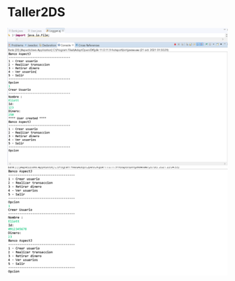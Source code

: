# Taller2DS
![Image text](https://github.com/Eliottsant/Taller2DS/blob/main/aspect.png)
![Image text](https://github.com/Eliottsant/Taller2DS/blob/main/captura%20aspect.png)

